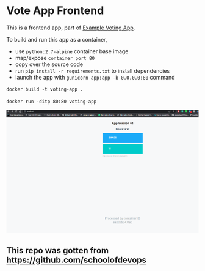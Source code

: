 # Vote App Frontend 

This is a frontend app, part of [Example Voting App](https://github.com/schoolofdevops/example-voting-app).  

To build and run this app as a container, 

  * use `python:2.7-alpine` container base image
  * map/expose `container port 80`
  * copy over the source code 
  * run `pip install -r requirements.txt` to install dependencies
  * launch the app with `gunicorn app:app -b 0.0.0.0:80` command


```
docker build -t voting-app .

docker run -ditp 80:80 voting-app
```

![](./result.PNG)

  ## This repo was gotten from https://github.com/schoolofdevops
